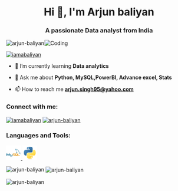 <h1 align="center">Hi 👋, I'm Arjun baliyan</h1>
<h3 align="center">A passionate Data analyst from India</h3>
<img align="right" alt="Coding" width="400" src="https://cdn.dribbble.com/users/1162077/screenshots/3848914/programmer.gif">

<p align="left"> <img src="https://komarev.com/ghpvc/?username=arjun-baliyan&label=Profile%20views&color=0e75b6&style=flat" alt="arjun-baliyan" /> </p>

<p align="left"> <a href="https://twitter.com/iamabaliyan" target="blank"><img src="https://img.shields.io/twitter/follow/iamabaliyan?logo=twitter&style=for-the-badge" alt="iamabaliyan" /></a> </p>

- 🌱 I’m currently learning **Data analytics**

- 💬 Ask me about **Python, MySQL,PowerBI, Advance excel, Stats**

- 📫 How to reach me **arjun.singh95@yahoo.com**

<h3 align="left">Connect with me:</h3>
<p align="left">
<a href="https://twitter.com/iamabaliyan" target="blank"><img align="center" src="https://raw.githubusercontent.com/rahuldkjain/github-profile-readme-generator/master/src/images/icons/Social/twitter.svg" alt="iamabaliyan" height="30" width="40" /></a>
<a href="https://linkedin.com/in/arjun-baliyan" target="blank"><img align="center" src="https://raw.githubusercontent.com/rahuldkjain/github-profile-readme-generator/master/src/images/icons/Social/linked-in-alt.svg" alt="arjun-baliyan" height="30" width="40" /></a>
</p>

<h3 align="left">Languages and Tools:</h3>
<p align="left"> <a href="https://www.mysql.com/" target="_blank" rel="noreferrer"> <img src="https://raw.githubusercontent.com/devicons/devicon/master/icons/mysql/mysql-original-wordmark.svg" alt="mysql" width="40" height="40"/> </a> <a href="https://www.python.org" target="_blank" rel="noreferrer"> <img src="https://raw.githubusercontent.com/devicons/devicon/master/icons/python/python-original.svg" alt="python" width="40" height="40"/> </a> </p>

<p><img align="left" src="https://github-readme-stats.vercel.app/api/top-langs?username=arjun-baliyan&show_icons=true&locale=en&layout=compact" alt="arjun-baliyan" /></p>

<p>&nbsp;<img align="center" src="https://github-readme-stats.vercel.app/api?username=arjun-baliyan&show_icons=true&locale=en" alt="arjun-baliyan" /></p>

<p><img align="center" src="https://github-readme-streak-stats.herokuapp.com/?user=arjun-baliyan&" alt="arjun-baliyan" /></p>
